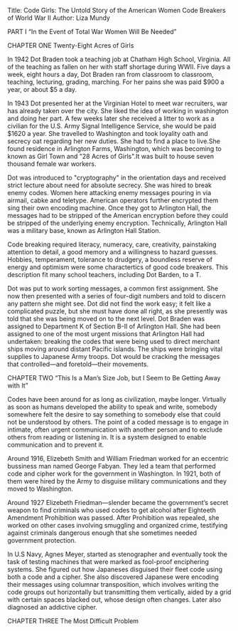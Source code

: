 Title: Code Girls: The Untold Story of the American Women Code Breakers of World War II
Author: Liza Mundy

PART I “In the Event of Total War Women Will Be Needed”

CHAPTER ONE Twenty-Eight Acres of Girls

In 1942 Dot Braden took a teaching job at Chatham High School, Virginia.  All of the teaching as fallen on her with staff shortage during WWII. Five days a week, eight hours a day, Dot Braden ran from classroom to classroom, teaching, lecturing, grading, marching. For her pains she was paid $900 a year, or about $5 a day. 

In 1943 Dot presented her at the Virginian Hotel to meet war recruiters, war has already taken over the city. She liked the idea of working in washington and doing her part. A few weeks later she received a litter to work as a civilian for the U.S. Army Signal Intelligence Service, she would be paid $1620 a year. She travelled to Washington and took loyality oath and secrecy oat regarding her new duties. She had to find a place to live.She found residence in Arlington Farms, Washington, which was becoming to known as Girl Town and "28 Acres of Girls".It was built to house seven thousand female war workers. 

Dot was introduced to "cryptography" in the orientation days and received strict lecture about need for absolute secrecy. She was hired to break enemy codes. Women here attacking enemy messages pouring in via airmail, cabke and teletype. American operators further encrypted them sing their own encoding machine. Once they got to Arlington Hall, the messages had to be stripped of the American encryption before they could be stripped of the underlying enemy encryption. Technically, Arlington Hall was a military base, known as Arlington Hall Station. 

Code breaking required literacy, numeracy, care, creativity, painstaking attention to detail, a good memory and a willingness to hazard guesses. Hobbies, temperament, tolerance to drudgery, a boundless reserve of energy and optimism were some charactertics of good code breakers. This description fit many school teachers, including Dot Barden, to a T. 

Dot was put to work sorting messages, a common first assignment. She now then presented with a series of four-digit numbers and told to discern any pattern she might see. Dot did not find the work easy; it felt like a complicated puzzle, but she must have done all right, as she presently was told that she was being moved on to the next level. Dot Braden was assigned to Department K of Section B-II of Arlington Hall. She had been assigned to one of the most urgent missions that Arlington Hall had undertaken: breaking the codes that were being used to direct merchant ships moving around distant Pacific islands. The ships were bringing vital supplies to Japanese Army troops. Dot would be cracking the messages that controlled—and foretold—their movements.

CHAPTER TWO “This Is a Man’s Size Job, but I Seem to Be Getting Away with It”

Codes have been around for as long as civilization, maybe longer. Virtually as soon as humans developed the ability to speak and write, somebody somewhere felt the desire to say something to somebody else that could not be understood by others. The point of a coded message is to engage in intimate, often urgent communication with another person and to exclude others from reading or listening in. It is a system designed to enable communication and to prevent it.

Around 1916, Elizebeth Smith and William Friedman  worked for an eccentric bussiness man named George Fabyan. They led a team that performed code and cipher work for the government in Washington. In 1921, both of them were hired by the Army to disguise military communications and they moved to Washington. 

Around 1927 Elizebeth Friedman—slender became the government’s secret weapon to find criminals who used codes to get alcohol after Eighteeth Amendment Prohibition was passed. After Prohibition was repealed, she worked on other cases involving smuggling and organized crime, testifying against criminals dangerous enough that she sometimes needed government protection.

In U.S Navy, Agnes Meyer, started as stenographer and eventually took the task of testing machines that were marked as fool-proof enciphering systems. She figured out how Japaneses disguised their fleet code using both a code and a cipher. She also discovered Japanese were encoding their messages using columnar transposition, which involves writing the code groups out horizontally but transmitting them vertically, aided by a grid with certain spaces blacked out, whose design often changes. Later also diagnosed an addictive cipher.

CHAPTER THREE The Most Difficult Problem








